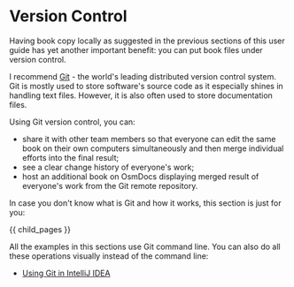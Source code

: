 # Version Control

Having book copy locally as suggested in the previous sections of this user guide has yet another important benefit: you can put book files under version control. 

I recommend [Git](https://git-scm.com/) - the world's leading distributed version control system. Git is mostly used to store software's source code as it especially shines in handling text files. However, it is also often used to store documentation files. 
 
Using Git version control, you can:

* share it with other team members so that everyone can edit the same book on their own computers simultaneously and then merge individual efforts into the final result;
* see a clear change history of everyone's work; 
* host an additional book on OsmDocs displaying merged result of everyone's work from the Git remote repository.

In case you don't know what is Git and how it works, this section is just for you:

{{ child_pages }}

All the examples in this sections use Git command line. You can also do all these operations visually instead of the command line:

* [Using Git in IntelliJ IDEA](../preparing-your-computer/intellij-idea.html)
  